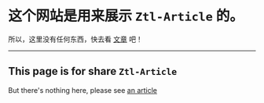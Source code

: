 # 这个网站是用来展示 `Ztl-Article` 的。
所以，这里没有任何东西，快去看 [文章](https://name317.github.io/ztl-article) 吧！

---

## This page is for share `Ztl-Article`
But there's nothing here, please see [an article](https://name317.github.io/ztl-article) 
